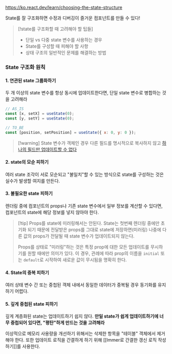 https://ko.react.dev/learn/choosing-the-state-structure

State를 잘 구조화하면 수정과 디버깅이 즐거운 컴포넌트를 만들 수 있다!

> [!state를 구조화할 때 고려해야 할 팁들]
> - 단일 vs 다중 state 변수를 사용하는 경우
> - State를 구성할 때 피해야 할 사항
> - 상태 구조의 일반적인 문제를 해결하는 방법

### State 구조화 원칙
#### 1. 연관된 state 그룹화하기
두 개 이상의 state 변수를 항상 동시에 업데이트한다면, 단일 state 변수로 병합하는 것을 고려해라

```javascript
// AS_IS
const [x, setX] = useState(0);  
const [y, setY] = useState(0);

// TO_BE
const [position, setPosition] = useState({ x: 0, y: 0 });
```

> [!warning] State 변수가 객체인 경우 다른 필드를 명시적으로 복사하지 않고 [하나의 필드만 업데이트할 수 없다](https://ko.react.dev/learn/updating-objects-in-state)

#### 2. state의 모순 피하기
여러 state 조각이 서로 모순되고 "불일치"할 수 있는 방식으로 state를 구성하는 것은 실수가 발생할 여지를 만든다.

#### 3. 불필요한 state 피하기
렌더링 중에 컴포넌트의 props나 기존 state 변수에서 일부 정보를 계산할 수 있다면, 컴포넌트의 state에 해당 정보를 넣지 않아야 한다.

> [!tip] Props를 state에 미러링해서는 안된다.
> State는 첫번째 렌더링 중에만 초기화 되기 때문에 전달받은 props를 그대로 state에 저장하면(미러링) 나중에 다른 값의 props가 전달될 때 state 변수가 업데이트되지 않는다.
> 
> Props를 상태로 "미러링"하는 것은 특정 prop에 대한 모든 업데이트를 무시하기를 원할 때에만 의미가 있다. 이 경우, 관례에 따라 prop의 이름을 `initial` 또는 `default`로 시작하여 새로운 값이 무시됨을 명확히 한다.

#### 4. State의 중복 피하기
여러 상태 변수 간 또는 중첩된 객체 내에서 동일한 데이터가 중복될 경우 동기화를 유지하기 어렵다.

#### 5. 깊게 중첩된 state 피하기
깊게 계층화된 state는 업데이트하기 쉽지 않다.
**만일 state가 쉽게 업데이트하기에 너무 중첩되어 있다면, "평탄"하게 만드는 것을 고려해라**

이상적으로 메모리 사용량을 개선하기 위해서는 삭제한 항목을 "테이블" 객체에서 제거해야 한다.
또한 업데이트 로직을 간결하게 하기 위해 [[Immer로 간결한 갱신 로직 작성하기]]를 사용한다.
